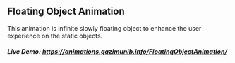 ## Floating Object Animation
This animation is infinite slowly floating object to enhance the user experience on the static objects.
##### Live Demo: https://animations.qazimunib.info/FloatingObjectAnimation/
